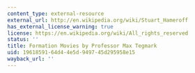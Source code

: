 ```yaml
---
content_type: external-resource
external_url: http://en.wikipedia.org/wiki/Stuart_Hameroff
has_external_license_warning: true
license: https://en.wikipedia.org/wiki/All_rights_reserved
status: ''
title: Formation Movies by Professor Max Tegmark
uid: 19618591-64d4-4e5d-9497-45d295958e15
wayback_url: ''
---
```

